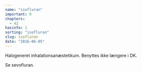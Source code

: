 ```yaml
---
name: "isofluran"
important: 0
chapters:  
  - 42
hasinfo: 1
sorting: "isofluran"
slug: isofluran
date: "2016-06-05"
---
```


Halogeneret inhalationsanæstetikum. Benyttes ikke længere i DK.

Se sevofluran.
